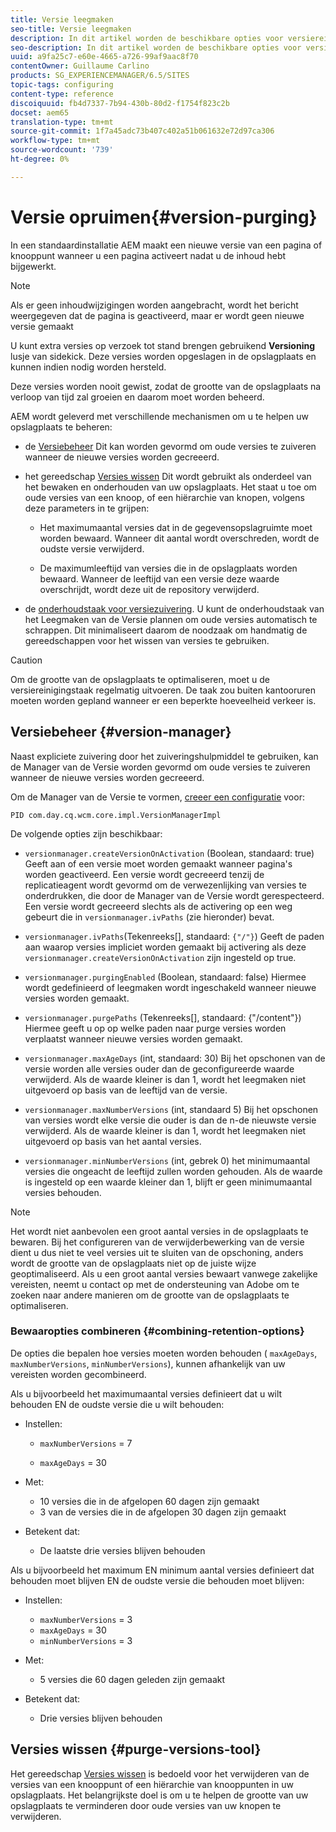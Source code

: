 ```yaml
---
title: Versie leegmaken
seo-title: Versie leegmaken
description: In dit artikel worden de beschikbare opties voor versiereiniging beschreven.
seo-description: In dit artikel worden de beschikbare opties voor versiereiniging beschreven.
uuid: a9fa25c7-e60e-4665-a726-99af9aac8f70
contentOwner: Guillaume Carlino
products: SG_EXPERIENCEMANAGER/6.5/SITES
topic-tags: configuring
content-type: reference
discoiquuid: fb4d7337-7b94-430b-80d2-f1754f823c2b
docset: aem65
translation-type: tm+mt
source-git-commit: 1f7a45adc73b407c402a51b061632e72d97ca306
workflow-type: tm+mt
source-wordcount: '739'
ht-degree: 0%

---
```



# Versie opruimen{#version-purging}

In een standaardinstallatie AEM maakt een nieuwe versie van een pagina of knooppunt wanneer u een pagina activeert nadat u de inhoud hebt bijgewerkt.

>[!NOTE]
>
>Als er geen inhoudwijzigingen worden aangebracht, wordt het bericht weergegeven dat de pagina is geactiveerd, maar er wordt geen nieuwe versie gemaakt

U kunt extra versies op verzoek tot stand brengen gebruikend **Versioning** lusje van sidekick. Deze versies worden opgeslagen in de opslagplaats en kunnen indien nodig worden hersteld.

Deze versies worden nooit gewist, zodat de grootte van de opslagplaats na verloop van tijd zal groeien en daarom moet worden beheerd.

AEM wordt geleverd met verschillende mechanismen om u te helpen uw opslagplaats te beheren:

* de [Versiebeheer](#version-manager)
Dit kan worden gevormd om oude versies te zuiveren wanneer de nieuwe versies worden gecreeerd.

* het gereedschap [Versies wissen](/help/sites-deploying/monitoring-and-maintaining.md#purgeversionstool)
Dit wordt gebruikt als onderdeel van het bewaken en onderhouden van uw opslagplaats.
Het staat u toe om oude versies van een knoop, of een hiërarchie van knopen, volgens deze parameters in te grijpen:

   * Het maximumaantal versies dat in de gegevensopslagruimte moet worden bewaard.
Wanneer dit aantal wordt overschreden, wordt de oudste versie verwijderd.

   * De maximumleeftijd van versies die in de opslagplaats worden bewaard.
Wanneer de leeftijd van een versie deze waarde overschrijdt, wordt deze uit de repository verwijderd.

* de [onderhoudstaak voor versiezuivering](/help/sites-administering/operations-dashboard.md#automated-maintenance-tasks). U kunt de onderhoudstaak van het Leegmaken van de Versie plannen om oude versies automatisch te schrappen. Dit minimaliseert daarom de noodzaak om handmatig de gereedschappen voor het wissen van versies te gebruiken.

>[!CAUTION]
>
>Om de grootte van de opslagplaats te optimaliseren, moet u de versiereinigingstaak regelmatig uitvoeren. De taak zou buiten kantooruren moeten worden gepland wanneer er een beperkte hoeveelheid verkeer is.

## Versiebeheer {#version-manager}

Naast expliciete zuivering door het zuiveringshulpmiddel te gebruiken, kan de Manager van de Versie worden gevormd om oude versies te zuiveren wanneer de nieuwe versies worden gecreeerd.

Om de Manager van de Versie te vormen, [creeer een configuratie](/help/sites-deploying/configuring-osgi.md) voor:

`PID com.day.cq.wcm.core.impl.VersionManagerImpl`

De volgende opties zijn beschikbaar:

* `versionmanager.createVersionOnActivation` (Boolean, standaard: true) Geeft aan of een versie moet worden gemaakt wanneer pagina&#39;s worden geactiveerd.
Een versie wordt gecreeerd tenzij de replicatieagent wordt gevormd om de verwezenlijking van versies te onderdrukken, die door de Manager van de Versie wordt gerespecteerd.
Een versie wordt gecreeerd slechts als de activering op een weg gebeurt die in `versionmanager.ivPaths` (zie hieronder) bevat.

* `versionmanager.ivPaths`(Tekenreeks[], standaard:  `{"/"}`) Geeft de paden aan waarop versies impliciet worden gemaakt bij activering als deze  `versionmanager.createVersionOnActivation` zijn ingesteld op true.

* `versionmanager.purgingEnabled` (Boolean, standaard: false) Hiermee wordt gedefinieerd of leegmaken wordt ingeschakeld wanneer nieuwe versies worden gemaakt.

* `versionmanager.purgePaths` (Tekenreeks[], standaard: {&quot;/content&quot;}) Hiermee geeft u op op welke paden naar purge versies worden verplaatst wanneer nieuwe versies worden gemaakt.

* `versionmanager.maxAgeDays` (int, standaard: 30) Bij het opschonen van de versie worden alle versies ouder dan de geconfigureerde waarde verwijderd. Als de waarde kleiner is dan 1, wordt het leegmaken niet uitgevoerd op basis van de leeftijd van de versie.

* `versionmanager.maxNumberVersions` (int, standaard 5) Bij het opschonen van versies wordt elke versie die ouder is dan de n-de nieuwste versie verwijderd. Als de waarde kleiner is dan 1, wordt het leegmaken niet uitgevoerd op basis van het aantal versies.

* `versionmanager.minNumberVersions` (int, gebrek 0) het minimumaantal versies die ongeacht de leeftijd zullen worden gehouden. Als de waarde is ingesteld op een waarde kleiner dan 1, blijft er geen minimumaantal versies behouden.

>[!NOTE]
>
>Het wordt niet aanbevolen een groot aantal versies in de opslagplaats te bewaren. Bij het configureren van de verwijderbewerking van de versie dient u dus niet te veel versies uit te sluiten van de opschoning, anders wordt de grootte van de opslagplaats niet op de juiste wijze geoptimaliseerd. Als u een groot aantal versies bewaart vanwege zakelijke vereisten, neemt u contact op met de ondersteuning van Adobe om te zoeken naar andere manieren om de grootte van de opslagplaats te optimaliseren.

### Bewaaropties combineren {#combining-retention-options}

De opties die bepalen hoe versies moeten worden behouden ( `maxAgeDays`, `maxNumberVersions`, `minNumberVersions`), kunnen afhankelijk van uw vereisten worden gecombineerd.

Als u bijvoorbeeld het maximumaantal versies definieert dat u wilt behouden EN de oudste versie die u wilt behouden:

* Instellen:

   * `maxNumberVersions` = 7

   * `maxAgeDays` = 30

* Met:

   * 10 versies die in de afgelopen 60 dagen zijn gemaakt
   * 3 van de versies die in de afgelopen 30 dagen zijn gemaakt

* Betekent dat:

   * De laatste drie versies blijven behouden

Als u bijvoorbeeld het maximum EN minimum aantal versies definieert dat behouden moet blijven EN de oudste versie die behouden moet blijven:

* Instellen:

   * `maxNumberVersions` = 3
   * `maxAgeDays` = 30
   * `minNumberVersions` = 3

* Met:

   * 5 versies die 60 dagen geleden zijn gemaakt

* Betekent dat:

   * Drie versies blijven behouden

## Versies wissen {#purge-versions-tool}

Het gereedschap [Versies wissen](/help/sites-deploying/monitoring-and-maintaining.md#purgeversionstool) is bedoeld voor het verwijderen van de versies van een knooppunt of een hiërarchie van knooppunten in uw opslagplaats. Het belangrijkste doel is om u te helpen de grootte van uw opslagplaats te verminderen door oude versies van uw knopen te verwijderen.
